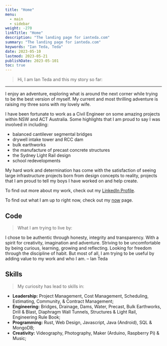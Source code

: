 ```yaml
---
title: "Home"
menu:
  - main
  - sidebar
weight: -270
linkTitle: "Home"
description: "The landing page for ianteda.com"
summary: "The landing page for ianteda.com"
keywords: "Ian Teda, Teda"
date: 2023-05-10
lastmod: 2023-05-21
publishDate: 2023-05-101
toc: true
---
```


> Hi, I am Ian Teda and this my story so far:

___

I enjoy an adventure, exploring what is around the next corner while trying to be the best version of myself. My current and most thrilling adventure is raising my three sons with my lovely wife.

I have been fortunate to work as a Civil Engineer on some amazing projects within NSW and ACT Australia. Some highlights that I am proud to say I was involved in including:
- balanced cantilever segmental bridges
- drywell intake tower and RCC dam
- bulk earthworks
- the manufacture of precast concrete structures
- the Sydney Light Rail design
- school redevelopments

My hard work and determination has come with the satisfaction of seeing large infrastructure projects born from design concepts to reality, projects that I am proud to tell my boys I have worked on and help create.

To find out more about my work, check out my [LinkedIn Profile](https://www.linkedin.com/in/ianteda/).

To find out what I am up to right now, check out my [now](/now) page.

## Code

> What I am trying to live by:

I chose to be authentic through honesty, integrity and transparency. With a spirit for creativity, imagination and adventure. Striving to be uncomfortable by being curious, learning, growing and reflecting. Looking for freedom through the discipline of habit. But most of all, I am trying to be useful by adding value to my work and who I am. – Ian Teda

## Skills

> My curiosity has lead to skills in:

- **Leadership:** Project Management, Cost Management, Scheduling, Estimating, Community, & Contract Management;
- **Engineering:** Bridges, Drainage, Dams, Water, Precast, Bulk Earthworks, Drill & Blast, Diaphragm Wall Tunnels, Structures & Light Rail, Engineering Rule Book;
- **Programming:** Rust, Web Design, Javascript, Java (Android), SQL & MongoDB;
- **Creativity:** Videography, Photography, Maker (Arduino, Raspberry Pi) & Music;
